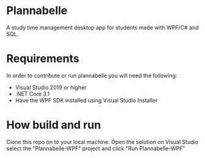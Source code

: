 # Plannabelle

A study time management desktop app for students made with WPF/C# and SQL.

# Requirements
In order to contribute or run plannabelle you will need the following:
- Visual Studio 2019 or higher
- .NET Core 3.1
- Have the WPF SDK installed using Visual Studio Installer

# How build and run
Clone this repo on to your local machine. Open the solution on Visual Studio select the "Plannabelle-WPF" project and click "Run Plannabelle-WPF"

